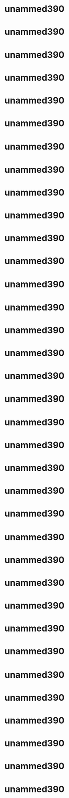 # unammed390
# unammed390
# unammed390
# unammed390
# unammed390
# unammed390
# unammed390
# unammed390
# unammed390
# unammed390
# unammed390
# unammed390
# unammed390
# unammed390
# unammed390
# unammed390
# unammed390
# unammed390
# unammed390
# unammed390
# unammed390
# unammed390
# unammed390
# unammed390
# unammed390
# unammed390
# unammed390
# unammed390
# unammed390
# unammed390
# unammed390
# unammed390
# unammed390
# unammed390
# unammed390
